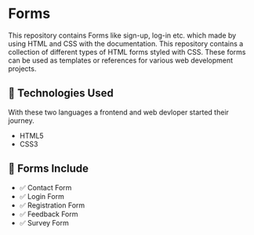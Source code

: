 # Forms
This repository contains Forms like sign-up, log-in etc. which made by using HTML and CSS with the documentation.
This repository contains a collection of different types of HTML forms styled with CSS. These forms can be used as templates or references for various web development projects.

## 🔧 Technologies Used
With these two languages a frontend and web devloper started their journey.
- HTML5
- CSS3

## 📄 Forms Include
- ✅ Contact Form
- ✅ Login Form
- ✅ Registration Form
- ✅ Feedback Form
- ✅ Survey Form
